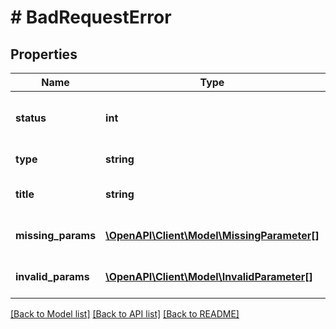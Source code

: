# # BadRequestError

## Properties

Name | Type | Description | Notes
------------ | ------------- | ------------- | -------------
**status** | **int** | HTTP status code of the response. | [optional] 
**type** | **string** | Error type identifier. | [optional] 
**title** | **string** | A short summary of the error. | [optional] 
**missing_params** | [**\OpenAPI\Client\Model\MissingParameter[]**](MissingParameter.md) | Request&#39;s missing parameters. | [optional] 
**invalid_params** | [**\OpenAPI\Client\Model\InvalidParameter[]**](InvalidParameter.md) | Request&#39;s invalid parameters. | [optional] 

[[Back to Model list]](../../README.md#documentation-for-models) [[Back to API list]](../../README.md#documentation-for-api-endpoints) [[Back to README]](../../README.md)



